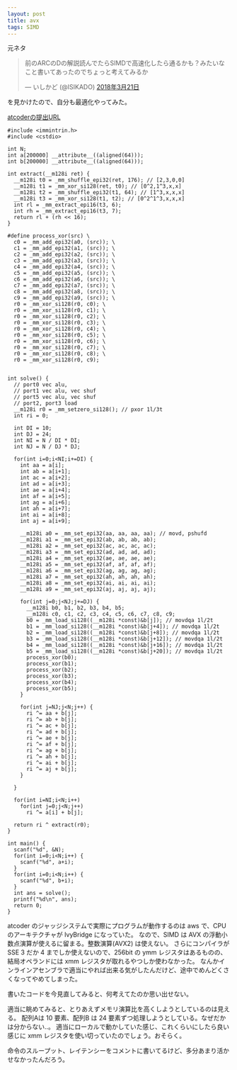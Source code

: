 ```yaml
---
layout: post
title: avx
tags: SIMD
---
```

元ネタ

<blockquote class="twitter-tweet" data-lang="ja"><p lang="ja" dir="ltr">前のARCのDの解説読んでたらSIMDで高速化したら通るかも？みたいなこと書いてあったのでちょっと考えてみるか</p>&mdash; いしかど (@ISIKADO) <a href="https://twitter.com/ISIKADO/status/976509145380675584?ref_src=twsrc%5Etfw">2018年3月21日</a></blockquote>
<script async src="https://platform.twitter.com/widgets.js" charset="utf-8"></script>

を見かけたので、自分も最適化やってみた。

[atcoderの提出URL](https://arc092.contest.atcoder.jp/submissions/2281310)

```
#include <immintrin.h>
#include <cstdio>

int N;
int a[200000] __attribute__((aligned(64)));
int b[200000] __attribute__((aligned(64)));

int extract(__m128i ret) {
  __m128i t0 = _mm_shuffle_epi32(ret, 176); // [2,3,0,0]
  __m128i t1 = _mm_xor_si128(ret, t0); // [0^2,1^3,x,x]
  __m128i t2 = _mm_shuffle_epi32(t1, 64); // [1^3,x,x,x]
  __m128i t3 = _mm_xor_si128(t1, t2); // [0^2^1^3,x,x,x]
  int rl = _mm_extract_epi16(t3, 6);
  int rh = _mm_extract_epi16(t3, 7);
  return rl + (rh << 16);
}

#define process_xor(src) \
  c0 = _mm_add_epi32(a0, (src)); \
  c1 = _mm_add_epi32(a1, (src)); \
  c2 = _mm_add_epi32(a2, (src)); \
  c3 = _mm_add_epi32(a3, (src)); \
  c4 = _mm_add_epi32(a4, (src)); \
  c5 = _mm_add_epi32(a5, (src)); \
  c6 = _mm_add_epi32(a6, (src)); \
  c7 = _mm_add_epi32(a7, (src)); \
  c8 = _mm_add_epi32(a8, (src)); \
  c9 = _mm_add_epi32(a9, (src)); \
  r0 = _mm_xor_si128(r0, c0); \
  r0 = _mm_xor_si128(r0, c1); \
  r0 = _mm_xor_si128(r0, c2); \
  r0 = _mm_xor_si128(r0, c3); \
  r0 = _mm_xor_si128(r0, c4); \
  r0 = _mm_xor_si128(r0, c5); \
  r0 = _mm_xor_si128(r0, c6); \
  r0 = _mm_xor_si128(r0, c7); \
  r0 = _mm_xor_si128(r0, c8); \
  r0 = _mm_xor_si128(r0, c9);


int solve() {
  // port0 vec alu,
  // port1 vec alu, vec shuf
  // port5 vec alu, vec shuf
  // port2, port3 load
  __m128i r0 = _mm_setzero_si128(); // pxor 1l/3t
  int ri = 0;

  int DI = 10;
  int DJ = 24;
  int NI = N / DI * DI;
  int NJ = N / DJ * DJ;

  for(int i=0;i<NI;i+=DI) {
    int aa = a[i];
    int ab = a[i+1];
    int ac = a[i+2];
    int ad = a[i+3];
    int ae = a[i+4];
    int af = a[i+5];
    int ag = a[i+6];
    int ah = a[i+7];
    int ai = a[i+8];
    int aj = a[i+9];

    __m128i a0 = _mm_set_epi32(aa, aa, aa, aa); // movd, pshufd
    __m128i a1 = _mm_set_epi32(ab, ab, ab, ab);
    __m128i a2 = _mm_set_epi32(ac, ac, ac, ac);
    __m128i a3 = _mm_set_epi32(ad, ad, ad, ad);
    __m128i a4 = _mm_set_epi32(ae, ae, ae, ae);
    __m128i a5 = _mm_set_epi32(af, af, af, af);
    __m128i a6 = _mm_set_epi32(ag, ag, ag, ag);
    __m128i a7 = _mm_set_epi32(ah, ah, ah, ah);
    __m128i a8 = _mm_set_epi32(ai, ai, ai, ai);
    __m128i a9 = _mm_set_epi32(aj, aj, aj, aj);

    for(int j=0;j<NJ;j+=DJ) {
      __m128i b0, b1, b2, b3, b4, b5;
      __m128i c0, c1, c2, c3, c4, c5, c6, c7, c8, c9;
      b0 = _mm_load_si128((__m128i *const)&b[j]); // movdqa 1l/2t
      b1 = _mm_load_si128((__m128i *const)&b[j+4]); // movdqa 1l/2t
      b2 = _mm_load_si128((__m128i *const)&b[j+8]); // movdqa 1l/2t
      b3 = _mm_load_si128((__m128i *const)&b[j+12]); // movdqa 1l/2t
      b4 = _mm_load_si128((__m128i *const)&b[j+16]); // movdqa 1l/2t
      b5 = _mm_load_si128((__m128i *const)&b[j+20]); // movdqa 1l/2t
      process_xor(b0);
      process_xor(b1);
      process_xor(b2);
      process_xor(b3);
      process_xor(b4);
      process_xor(b5);
    }

    for(int j=NJ;j<N;j++) {
      ri ^= aa + b[j];
      ri ^= ab + b[j];
      ri ^= ac + b[j];
      ri ^= ad + b[j];
      ri ^= ae + b[j];
      ri ^= af + b[j];
      ri ^= ag + b[j];
      ri ^= ah + b[j];
      ri ^= ai + b[j];
      ri ^= aj + b[j];
    }

  }

  for(int i=NI;i<N;i++)
    for(int j=0;j<N;j++)
      ri ^= a[i] + b[j];

  return ri ^ extract(r0);
}

int main() {
  scanf("%d", &N);
  for(int i=0;i<N;i++) {
    scanf("%d", a+i);
  }
  for(int i=0;i<N;i++) {
    scanf("%d", b+i);
  }
  int ans = solve();
  printf("%d\n", ans);
  return 0;
}

```

atcoder のジャッジシステムで実際にプログラムが動作するのは aws で、CPU のアーキテクチャが IvyBridge になっていた。
なので、SIMD は AVX の浮動小数点演算が使えるに留まる。整数演算(AVX2) は使えない。
さらにコンパイラが SSE 3 だか 4 までしか使えないので、256bit の ymm レジスタはあるものの、結局オペランドには xmm レジスタが取れるやつしか使わなかった。
なんかインラインアセンブラで適当にやれば出来る気がしたんだけど、途中でめんどくさくなってやめてしまった。

書いたコードを今見直してみると、何考えてたのか思い出せない。

適当に眺めてみると、とりあえずメモリ演算比を高くしようとしているのは見える。
配列Aは 10 要素、配列B は 24 要素ずつ処理しようとしている。なぜだかは分からない..。
適当にローカルで動かしていた感じ、これくらいにしたら良い感じに xmm レジスタを使い切っていたのでしょう。おそらく。

命令のスループット、レイテンシーをコメントに書いてるけど、多分あまり活かせなかったんだろう。
